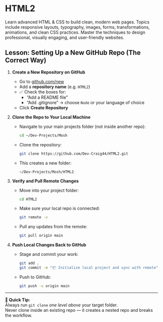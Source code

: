 # HTML2

Learn advanced HTML &amp; CSS to build clean, modern web pages. Topics include responsive layouts, typography, images, forms, transformations, animations, and clean CSS practices. Master the techniques to design professional, visually engaging, and user-friendly websites.

## Lesson: Setting Up a New GitHub Repo (The Correct Way)

1. **Create a New Repository on GitHub**

   - Go to [github.com/new](https://github.com/new)
   - Add a **repository name** (e.g. `HTML2`)
   - ✅ Check the boxes for:
     - “Add a README file”
     - “Add .gitignore” → choose `Node` or your language of choice
   - Click **Create Repository**

2. **Clone the Repo to Your Local Machine**

   - Navigate to your main projects folder (not inside another repo):
     ```bash
     cd ~/Dev-Projects/Mosh
     ```
   - Clone the repository:
     ```bash
     git clone https://github.com/Dev-Craig44/HTML2.git
     ```
   - This creates a new folder:
     ```
     ~/Dev-Projects/Mosh/HTML2
     ```

3. **Verify and Pull Remote Changes**

   - Move into your project folder:
     ```bash
     cd HTML2
     ```
   - Make sure your local repo is connected:
     ```bash
     git remote -v
     ```
   - Pull any updates from the remote:
     ```bash
     git pull origin main
     ```

4. **Push Local Changes Back to GitHub**
   - Stage and commit your work:
     ```bash
     git add .
     git commit -m "📦 Initialize local project and sync with remote"
     ```
   - Push to GitHub:
     ```bash
     git push -u origin main
     ```

---

**🧠 Quick Tip:**  
Always run `git clone` _one level above_ your target folder.  
Never clone inside an existing repo — it creates a nested repo and breaks the workflow.
